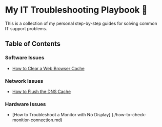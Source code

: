 # My IT Troubleshooting Playbook 📒

This is a collection of my personal step-by-step guides for solving common IT support problems.

## Table of Contents

### Software Issues
* [How to Clear a Web Browser Cache](./how-to-clear-browser-cache.md)

### Network Issues
* [How to Flush the DNS Cache](./how-to-flush-dns.md)

### Hardware Issues
* [How to Troubleshoot a Monitor with No Display] (./how-to-check-monitior-connection.md)
